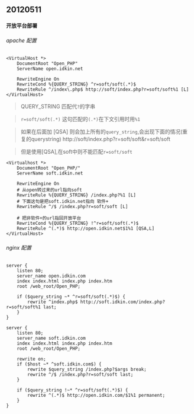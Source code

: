 ## 20120511 

#### 开放平台部署
######  apache 配置

	<VirtualHost *>
		DocumentRoot "Open_PHP"
		ServerName open.idkin.net
		
		RewriteEngine On
		RewriteCond %{QUERY_STRING} ^r=soft/soft(.*)$
		RewriteRule ^/index\.php$ http://soft/index.php?r=soft/soft%1 [L]
	</VirtualHost>

> QUERY_STRING 匹配代`?`的字串 

> `r=soft/soft(.*)` 这句匹配的`(.*)`在下文引用时用`%1`

> 如果在后面加 [QSA] 则会加上所有的`query_string`,会出现下面的情况(重复的querystring)
	http://soft/index.php?r=soft/soft&r=soft/soft

> 但是使用[QSA],在soft中则不能匹配`r=soft/soft`

	<Virtualhost *>
		DocumentRoot "Open_PHP/"
		ServerName soft.idkin.net

		RewriteEngine On
		# 从open转过来的url指向soft
		RewriteRule %{QUERY_STRING} /index.php?%1 [L]
		# 下面这句是把soft.idkin.net指向 软件+
		RewriteRule ^/$ /index.php?r=soft/soft [L]
		
		# 把非软件+的url指回开放平台
		RewriteCond %{QUERY_STRING} !^r=soft/soft(.*)$
		RewriteRule ^(.*)$ http://open.idkin.net$1%1 [QSA,L]
	</VirtualHost>

###### nginx 配置

	server {
		listen 80;
		server_name open.idkin.com
		index index.html index.php index.htm
		root /web_root/Open_PHP;

		if ($query_string ~* ^r=soft/soft(.*)$) {
			rewrite ^index.php$ http://soft.idkin.com/index.php?r=soft/soft%1 last;
		}
	}

	server {
		listen 80;
		server_name soft.idkin.com
		index index.html index.php index.htm
		root /web_root/Open_PHP;

		rewrite on;
		if ($host ~* ^soft.idkin.com$) {
			rewrite $query_string /index.php?$args break;
			rewrite ^/$ /index.php?r=soft/soft last;
		}

		if ($query_string !~* ^r=soft/soft(.*)$) {
			rewrite ^(.*)$ http://open.idkin.com/$1%1 permanent;
		}
	}
